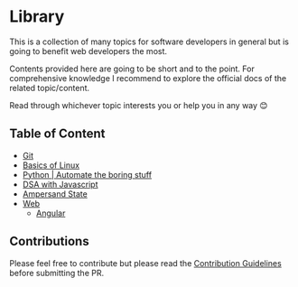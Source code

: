 # Library

This is a collection of many topics for software developers in general but is going to benefit web developers the most.

Contents provided here are going to be short and to the point. For comprehensive knowledge I recommend to explore the official docs of the related topic/content.

Read through whichever topic interests you or help you in any way &#128522;

## Table of Content

- [Git](git/README.md)
- [Basics of Linux](linux-basics/README.md)
- [Python | Automate the boring stuff](https://github.com/rajeshtezu90/automateboringstuff#readme)
- [DSA with Javascript](https://github.com/rajeshtezu90/ds-algo)
- [Ampersand State](ampersand/ampersand-state.md)
- [Web](web/README.md)
  - [Angular](web/angular/README.md)

## Contributions

Please feel free to contribute but please read the [Contribution Guidelines](CONTRIBUTING.md) before submitting the PR.
